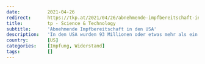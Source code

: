 ```yaml
---
date:          2021-04-26
redirect:      https://tkp.at/2021/04/26/abnehmende-impfbereitschaft-in-den-usa/
title:         tp - Science & Technology
subtitle:      'Abnehmende Impfbereitschaft in den USA'
description:   'In den USA wurden 93 Millionen oder etwas mehr als ein Viertel mit zwei Dosen geimpft. 138 Millionen oder 42 Prozent haben eine Dosis erhalten. Berichte aus praktisch der gesamten USA zeigen, dass das Impftempo stark zurück geht und vorhandene Impfstoffe keine Oberarme mehr finden. Ziemlich typisch für die Situation in den USA sind zwei …'
country:       [US]
categories:    [Impfung, Widerstand]
tags:          []
---
```

